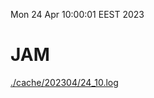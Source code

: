 Mon 24 Apr 10:00:01 EEST 2023
# JAM
<a href='./cache/202304/24_10.log'>./cache/202304/24_10.log</a>
